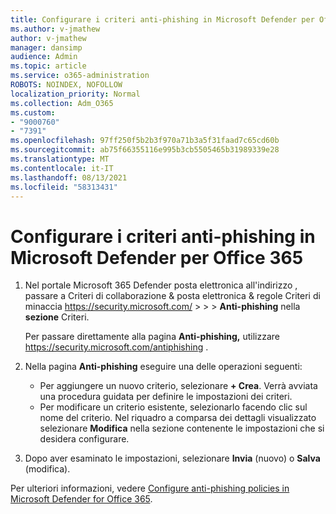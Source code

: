 ```yaml
---
title: Configurare i criteri anti-phishing in Microsoft Defender per Office 365
ms.author: v-jmathew
author: v-jmathew
manager: dansimp
audience: Admin
ms.topic: article
ms.service: o365-administration
ROBOTS: NOINDEX, NOFOLLOW
localization_priority: Normal
ms.collection: Adm_O365
ms.custom:
- "9000760"
- "7391"
ms.openlocfilehash: 97ff250f5b2b3f970a71b3a5f31faad7c65cd60b
ms.sourcegitcommit: ab75f66355116e995b3cb5505465b31989339e28
ms.translationtype: MT
ms.contentlocale: it-IT
ms.lasthandoff: 08/13/2021
ms.locfileid: "58313431"
---
```

# <a name="set-up-anti-phishing-policies-in-microsoft-defender-for-office-365"></a>Configurare i criteri anti-phishing in Microsoft Defender per Office 365

1. Nel portale Microsoft 365 Defender posta elettronica all'indirizzo , passare a Criteri di collaborazione & posta elettronica & regole Criteri di minaccia <https://security.microsoft.com/>  \>  \>  \> **Anti-phishing** nella **sezione** Criteri.

   Per passare direttamente alla pagina **Anti-phishing,** utilizzare <https://security.microsoft.com/antiphishing> .

2. Nella pagina **Anti-phishing** eseguire una delle operazioni seguenti:
   - Per aggiungere un nuovo criterio, selezionare **+ Crea**. Verrà avviata una procedura guidata per definire le impostazioni dei criteri.
   - Per modificare un criterio esistente, selezionarlo facendo clic sul nome del criterio. Nel riquadro a comparsa dei dettagli visualizzato selezionare **Modifica** nella sezione contenente le impostazioni che si desidera configurare.

3. Dopo aver esaminato le impostazioni, selezionare **Invia** (nuovo) o **Salva** (modifica).

Per ulteriori informazioni, vedere [Configure anti-phishing policies in Microsoft Defender for Office 365](https://docs.microsoft.com/microsoft-365/security/office-365-security/configure-mdo-anti-phishing-policies).
